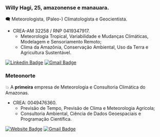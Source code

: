 ### Willy Hagi, 25, amazonense e manauara.

:left_speech_bubble: Meteorologista, (Paleo-) Climatologista e Geocientista.
* CREA-AM 32258 / RNP 0419347917.
    * Meteorologia Tropical, Variabilidade e Mudanças Climáticas, Modelagem e Sensoriamento Remoto;
    * Clima da Amazônia, Conservação Ambiental, Uso da Terra e Agricultura Sustentável.

[![Linkedin Badge](https://img.shields.io/badge/-willyhagi-blue?style=flat-square&logo=Linkedin&logoColor=white&link=https://www.linkedin.com/in/willyhagi/)](https://www.linkedin.com/in/willyhagi/)
[![Gmail Badge](https://img.shields.io/badge/hagi.willy@gmail.com-d14836?style=flat-square&logo=Gmail&logoColor=white&link=mailto:hagi.willy@gmail.com)](mailto:hagi.willy@gmail.com)

### Meteonorte 

:boom: A **primeira** empresa de Meteorologia e Consultoria Climática do Amazonas.
* CREA: 0049476360.
    * Previsão de Tempo, Previsão de Clima e Meteorologia Agrícola;
    * Consultoria Ambiental, Ciência de Dados Geoespaciais e Programação Científica.

[![Website Badge](https://img.shields.io/badge/meteonorte-e34f26?style=flat-square&logo=HTML5&logoColor=white&link=https://meteonorte.com/)](https://meteonorte.com/)
[![Gmail Badge](https://img.shields.io/badge/meteonorte@meteonorte.com-d14836?style=flat-square&logo=Gmail&logoColor=white&link=mailto:meteonorte@meteonorte.com)](mailto:meteonorte@meteonorte.com)
